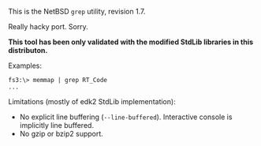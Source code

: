 This is the NetBSD `grep` utility, revision 1.7.

Really hacky port. Sorry.

**This tool has been only validated with the modified StdLib libraries in this distributon.**

Examples:

    fs3:\> memmap | grep RT_Code
    ...

Limitations (mostly of edk2 StdLib implementation):
- No explicit line buffering (`--line-buffered`). Interactive console is implicitly line buffered.
- No gzip or bzip2 support.
